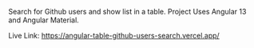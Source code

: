 Search for Github users and show list in a table. Project Uses Angular 13 and Angular Material.

Live Link: https://angular-table-github-users-search.vercel.app/
